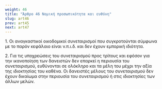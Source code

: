 ```yaml
---
weight: 46
title: "Άρθρο 46 Νομική προσωπικότητα και ευθύνη"
slug: art46
prev: art45
next: art47
---
```


1\. Οι αναγκαστικοί οικοδομικοί συνεταιρισμοί που συγκροτούνται σύμφωνα με το παρόν κεφάλαιο είναι ν.π.ι.δ. και δεν έχουν εμπορική ιδιότητα.

2\. Για τις υποχρεώσεις του συνεταιρισμού προς τρίτους και εφόσον για την ικανοποίηση των δανειστών δεν επαρκεί η περιουσία του συνεταιρισμού, ευθύνονται σε ολόκληρο και τα μέλη του μέχρι την αξία της ιδιοκτησίας του καθένα. Οι δανειστές μέλους του συνεταιρισμού δεν έχουν δικαίωμα στην περιουσία του συνεταιρισμού ή στις ιδιοκτησίες των άλλων μελών.


